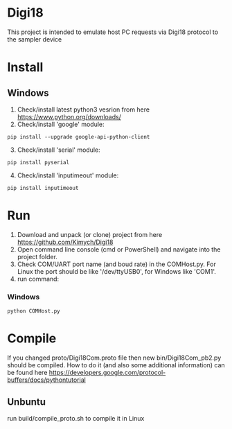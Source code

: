 # Digi18

This project is intended to emulate host PC requests via Digi18 protocol to the sampler device

# Install
## Windows
1. Check/install latest python3 vesrion from here https://www.python.org/downloads/
2. Check/install 'google' module: 
```
pip install --upgrade google-api-python-client
```
3. Check/install 'serial' module:
```
pip install pyserial
```
4. Check/install 'inputimeout' module:
```
pip install inputimeout
```

# Run
1. Download and unpack (or clone) project from here https://github.com/Kimych/Digi18
2. Open command line console (cmd or PowerShell) and navigate into the project folder.
3. Check COM/UART port name (and boud rate) in the COMHost.py. For Linux the port should be like '/dev/ttyUSB0', for Windows like 'COM1'.
4. run command:
### Windows
```
python COMHost.py
```

# Compile
If you changed proto/Digi18Com.proto file then new bin/Digi18Com_pb2.py should be compiled. How to do it (and also some additional information) can be found here https://developers.google.com/protocol-buffers/docs/pythontutorial
## Unbuntu
run build/compile_proto.sh to compile it in Linux
